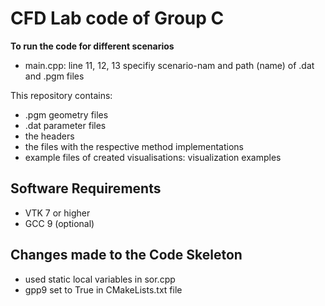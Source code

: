 # CFD Lab code of Group C


**To run the code for different scenarios**
*  main.cpp: line 11, 12, 13 specifiy scenario-nam and path (name) of .dat and .pgm files 


This repository contains:

* .pgm geometry files
* .dat parameter files
* the headers
* the files with the respective method implementations 
* example files of created visualisations: visualization examples


## Software Requirements

* VTK 7 or higher
* GCC 9 (optional) 


## Changes made to the Code Skeleton

*  used static local variables in sor.cpp
*  gpp9 set to True in CMakeLists.txt file

